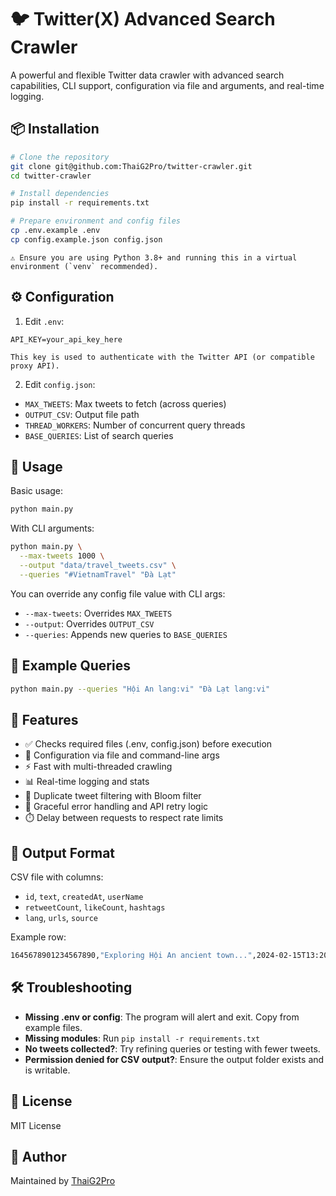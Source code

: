 # 🐦 Twitter(X) Advanced Search Crawler

A powerful and flexible Twitter data crawler with advanced search capabilities, CLI support, configuration via file and arguments, and real-time logging.

## 📦 Installation

```bash
# Clone the repository
git clone git@github.com:ThaiG2Pro/twitter-crawler.git
cd twitter-crawler

# Install dependencies
pip install -r requirements.txt

# Prepare environment and config files
cp .env.example .env
cp config.example.json config.json
```

    ⚠️ Ensure you are using Python 3.8+ and running this in a virtual environment (`venv` recommended).

## ⚙️ Configuration

1. Edit `.env`:

```env
API_KEY=your_api_key_here
```

    This key is used to authenticate with the Twitter API (or compatible proxy API).

2. Edit `config.json`:

- `MAX_TWEETS`: Max tweets to fetch (across queries)
- `OUTPUT_CSV`: Output file path
- `THREAD_WORKERS`: Number of concurrent query threads
- `BASE_QUERIES`: List of search queries

## 🚀 Usage

Basic usage:

```bash
python main.py
```

With CLI arguments:

```bash
python main.py \
  --max-tweets 1000 \
  --output "data/travel_tweets.csv" \
  --queries "#VietnamTravel" "Đà Lạt"
```

You can override any config file value with CLI args:

- `--max-tweets`: Overrides `MAX_TWEETS`
- `--output`: Overrides `OUTPUT_CSV`
- `--queries`: Appends new queries to `BASE_QUERIES`

## 🧪 Example Queries

```bash
python main.py --queries "Hội An lang:vi" "Đà Lạt lang:vi"
```

## 📌 Features

- ✅ Checks required files (.env, config.json) before execution
- 🔧 Configuration via file and command-line args
- ⚡ Fast with multi-threaded crawling
- 📊 Real-time logging and stats
- 🧠 Duplicate tweet filtering with Bloom filter
- 🛑 Graceful error handling and API retry logic
- ⏱️ Delay between requests to respect rate limits

## 📁 Output Format

CSV file with columns:

- `id`, `text`, `createdAt`, `userName`
- `retweetCount`, `likeCount`, `hashtags`
- `lang`, `urls`, `source`

Example row:

```bash
1645678901234567890,"Exploring Hội An ancient town...",2024-02-15T13:20:45Z,User123,12,53,"du lịch, Hội An",vi,https://bit.ly/abc123,"Twitter for iPhone"
```

## 🛠 Troubleshooting

- **Missing .env or config**: The program will alert and exit. Copy from example files.
- **Missing modules**: Run `pip install -r requirements.txt`
- **No tweets collected?**: Try refining queries or testing with fewer tweets.
- **Permission denied for CSV output?**: Ensure the output folder exists and is writable.

## 📜 License

MIT License

## 🙌 Author

Maintained by [ThaiG2Pro](https://github.com/ThaiG2Pro)
